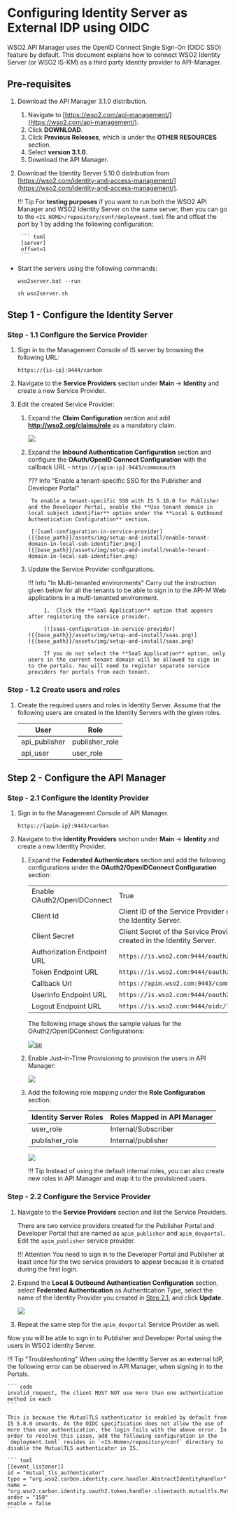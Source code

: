 # Configuring Identity Server as External IDP using OIDC

WSO2 API Manager uses the OpenID Connect Single Sign-On (OIDC SSO) feature by default. This document explains how to connect WSO2 Identity Server (or WSO2 IS-KM) as a third party Identity provider to API-Manager.

## Pre-requisites

1. Download the API Manager 3.1.0 distribution.
     1. Navigate to [https://wso2.com/api-management/](https://wso2.com/api-management/).
     2. Click **DOWNLOAD**.
     3. Click **Previous Releases**, which is under the **OTHER RESOURCES** section.
     4. Select **version 3.1.0**.
     5. Download the API Manager.

2. Download the Identity Server 5.10.0 distribution from [https://wso2.com/identity-and-access-management/](https://wso2.com/identity-and-access-management/).

    !!! Tip
        For **testing purposes** if you want to run both the WSO2 API Manager and WSO2 Identity Server on the same server, then you can go to the `<IS_HOME>/repository/conf/deployment.toml` file and offset the port by 1 by adding the following configuration:

        ``` toml
        [server]
        offset=1
        ```

-   Start the servers using the following commands:
    
    ``` tab="On Windows"
    wso2server.bat --run
    ```
    
    ``` tab="On Linux/Mac OS"
    sh wso2server.sh
    ```

## Step 1 - Configure the Identity Server

### Step - 1.1 Configure the Service Provider

1.  Sign in to the Management Console of IS server by browsing the following URL:  

    ```
    https://{is-ip}:9444/carbon
    ```

2.  Navigate to the **Service Providers** section under **Main** → **Identity** and create a new Service Provider.

3.  Edit the created Service Provider:

    1. Expand the **Claim Configuration** section and add **http://wso2.org/claims/role** as a mandatory claim.

        [![]({{base_path}}/assets/img/setup-and-install/claim-configuration-in-service-provider.png)]({{base_path}}/assets/img/setup-and-install/claim-configuration-in-service-provider.png)

    2. Expand the **Inbound Authentication Configuration** section and configure the **OAuth/OpenID Connect Configuration** with the callback URL - `https://{apim-ip}:9443/commonauth`

        ??? Info "Enable a tenant-specific SSO for the Publisher and Developer Portal"

            To enable a tenant-specific SSO with IS 5.10.0 for Publisher and the Developer Portal, enable the **Use tenant domain in local subject identifier** option under the **Local & Outbound Authentication Configuration** section.

            [![saml-configuration-in-service-provider]({{base_path}}/assets/img/setup-and-install/enable-tenant-domain-in-local-sub-identifier.png)]({{base_path}}/assets/img/setup-and-install/enable-tenant-domain-in-local-sub-identifier.png)

    3. Update the Service Provider configurations.

        !!! Info "In Multi-tenanted environments"
                Carry out the instruction given below for all the tenants to be able to sign in to the API-M Web applications in a multi-tenanted environment.

                1.  Click the **SaaS Application** option that appears after registering the service provider.

                [![saas-configuration-in-service-provider]({{base_path}}/assets/img/setup-and-install/saas.png)]({{base_path}}/assets/img/setup-and-install/saas.png)            

                If you do not select the **SaaS Application** option, only users in the current tenant domain will be allowed to sign in to the portals. You will need to register separate service providers for portals from each tenant.

### Step - 1.2 Create users and roles

1. Create the required users and roles in Identity Server. Assume that the following users are created in the Identity Servers with the given roles.

    <table>
        <thead>
            <tr>
                <th><b>User</b></th>
                <th><b>Role</b></th>
            </tr>
        </thead>
        <tbody>
            <tr>
                <td>api_publisher</td>
                <td>publisher_role</td>
            </tr>
            <tr>
                <td>api_user</td>
                <td>user_role</td>
            </tr>
        </tbody>
    </table>

## Step 2 - Configure the API Manager

<a name="step21"></a>

### Step - 2.1 Configure the Identity Provider

1.  Sign in to the Management Console of API Manager. 

    ```
    https://{apim-ip}:9443/carbon
    ```

2.  Navigate to the **Identity Providers** section under **Main** → **Identity** and create a new Identity Provider.

    1. Expand the **Federated Authenticators** section and add the following configurations under the **OAuth2/OpenIDConnect Configuration** section:

        <table>
            <tbody>
                <tr>
                    <td>Enable OAuth2/OpenIDConnect</td>
                    <td>True</td>
                </tr>
                <tr>
                    <td>Client Id</td>
                    <td>Client ID of the Service Provider created in the Identity Server.</td>
                </tr>
                <tr>
                    <td>Client Secret</td>
                    <td>Client Secret of the Service Provider created in the Identity Server.</td>
                </tr>
                <tr>
                    <td>Authorization Endpoint URL</td>
                    <td><code>https://is.wso2.com:9444/oauth2/authorize</code></td>
                </tr>
                <tr>
                    <td>Token Endpoint URL</td>
                    <td><code>https://is.wso2.com:9444/oauth2/token</code></td>
                </tr>
                <tr>
                    <td>Callback Url</td>
                    <td><code>https://apim.wso2.com:9443/commonauth</code></td>
                </tr>
                <tr>
                    <td>Userinfo Endpoint URL</td>
                    <td><code>https://is.wso2.com:9444/oauth2/userinfo</code></td>
                </tr>
                <tr>
                    <td>Logout Endpoint URL</td>
                    <td><code>https://is.wso2.com:9444/oidc/logout</code></td>
                </tr>
            </tbody>
        </table>

         The following image shows the sample values for the OAuth2/OpenIDConnect Configurations:

         [![sp]({{base_path}}/assets/img/setup-and-install/identity-provider-configuration-for-sso.png)]({{base_path}}/assets/img/setup-and-install/identity-provider-configuration-for-sso.png)

    2.  Enable Just-in-Time Provisioning to provision the users in API Manager: 

        [![]({{base_path}}/assets/img/setup-and-install/jit-provisioning-for-sso.png)]({{base_path}}/assets/img/setup-and-install/jit-provisioning-for-sso.png)

    3.  Add the following role mapping under the **Role Configuration** section:
        <table>
        <thead>
            <tr>
                <th><b>Identity Server Roles</b></th>
                <th><b>Roles Mapped in API Manager</b></th>
            </tr>
        </thead>
        <tbody>
            <tr>
                <td>user_role</td>
                <td>Internal/Subscriber</td>
            </tr>
            <tr>
                <td>publisher_role</td>
                <td>Internal/publisher</td>
            </tr>
        </tbody>
        </table>

         [![]({{base_path}}/assets/img/setup-and-install/role-mapping-for-sso.png)]({{base_path}}/assets/img/setup-and-install/role-mapping-for-sso.png)

        !!! Tip
            Instead of using the default internal roles, you can also create new roles in API Manager and map it to the provisioned users. 

### Step - 2.2 Configure the Service Provider

1.  Navigate to the **Service Providers** section and list the Service Providers. 

     There are two service providers created for the Publisher Portal and Developer Portal that are named as `apim_publisher` and `apim_devportal`. Edit the `apim_publisher` service provider.

    !!! Attention
        You need to sign in to the Developer Portal and Publisher at least once for the two service providers to appear because it is created during the first login.

2.  Expand the **Local & Outbound Authentication Configuration** section, select **Federated Authentication** as Authentication Type, select the name of the Identity Provider you created in <a href="#step21">Step 2.1</a>, and click **Update**. 

    [![]({{base_path}}/assets/img/setup-and-install/local-and-outbound-authentication-configuration-for-sso.png)]({{base_path}}/assets/img/setup-and-install/local-and-outbound-authentication-configuration-for-sso.png)

3.  Repeat the same step for the `apim_devportal` Service Provider as well.

Now you will be able to sign in to Publisher and Developer Portal using the users in WSO2 Identity Server.

!!! Tip "Troubleshooting"
    When using the Identity Server as an external IdP, the following error can be observed in API Manager, when signing in to the Portals. 

    ``` code
    invalid_request, The client MUST NOT use more than one authentication method in each
    ```

    This is because the MutualTLS authenticator is enabled by default from IS 5.8.0 onwards. As the OIDC specification does not allow the use of more than one authentication, the login fails with the above error. In order to resolve this issue, add the following configuration in the `deployment.toml` resides in `<IS-Home>/repository/conf` directory to disable the MutualTLS authenticator in IS.
    
    ``` toml
    [[event_listener]]
    id = "mutual_tls_authenticator"
    type = "org.wso2.carbon.identity.core.handler.AbstractIdentityHandler"
    name = "org.wso2.carbon.identity.oauth2.token.handler.clientauth.mutualtls.MutualTLSClientAuthenticator"
    order = "158"
    enable = false
    ```
